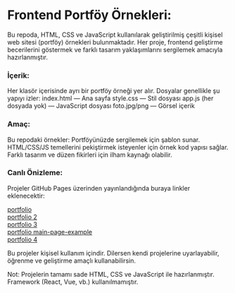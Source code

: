 # Frontend Portföy Örnekleri:

Bu repoda, HTML, CSS ve JavaScript kullanılarak geliştirilmiş çeşitli kişisel web sitesi (portföy) örnekleri bulunmaktadır. Her proje, frontend geliştirme becerilerini göstermek ve farklı tasarım yaklaşımlarını sergilemek amacıyla hazırlanmıştır.

### İçerik:
Her klasör içerisinde ayrı bir portföy örneği yer alır. Dosyalar genellikle şu yapıyı izler:
index.html — Ana sayfa
style.css — Stil dosyası
app.js (her dosyada yok) — JavaScript dosyası
foto.jpg/png — Görsel içerik


### Amaç:
Bu repodaki örnekler:
Portföyünüzde sergilemek için şablon sunar.
HTML/CSS/JS temellerini pekiştirmek isteyenler için örnek kod yapısı sağlar.
Farklı tasarım ve düzen fikirleri için ilham kaynağı olabilir.

### Canlı Önizleme:
Projeler GitHub Pages üzerinden yayınlandığında buraya linkler eklenecektir:  

[portfolio](https://alptekin0.github.io/Portfolio-Collection/portfolyo/)  
[portfolio 2](https://alptekin0.github.io/Portfolio-Collection/Portfolio%202/)  
[portfolio 3](https://alptekin0.github.io/Portfolio-Collection/portfolio%203/)  
[portfolio main-page-example](https://alptekin0.github.io/Portfolio-Collection/Portfolio%20Main%20page%20example/)  
[portfolio 4](https://alptekin0.github.io/Portfolio-Collection/porfolio%204/)  


Bu projeler kişisel kullanım içindir. Dilersen kendi projelerine uyarlayabilir, öğrenme ve geliştirme amaçlı kullanabilirsin.

Not: Projelerin tamamı sade HTML, CSS ve JavaScript ile hazırlanmıştır. Framework (React, Vue, vb.) kullanılmamıştır.
